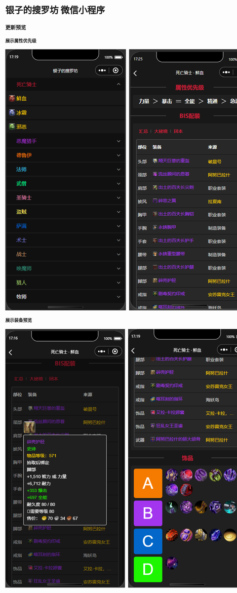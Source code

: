 # 银子的搜罗坊 微信小程序
### 更新预览
#### 展示属性优先级
<div style="display: flex; justify-content: space-between; margin-bottom: 20px">
  <img src="media/202502011A.png" alt="Image 1" style="margin-right: 10px;">
  <img src="media/202502011D.png" alt="Image 1" style="margin-right: 10px;">
</div>

#### 展示装备预览
<div style="display: flex; justify-content: space-between;">
  <img src="media/202502011B.png" alt="Image 1" style="margin-right: 10px;">
  <img src="media/202502011C.png" alt="Image 1" style="margin-right: 10px;">
</div>
